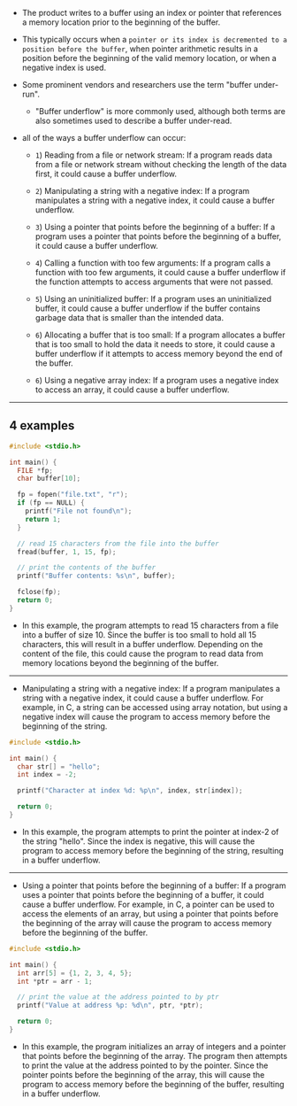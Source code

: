 - The product writes to a buffer using an index or pointer that references a memory location prior to the beginning of the buffer.

- This typically occurs when a `pointer or its index is decremented to a position before the buffer`, when pointer arithmetic results in a position before the beginning of the valid memory location, or when a negative index is used.

- Some prominent vendors and researchers use the term "buffer under-run". 
	- "Buffer underflow" is more commonly used, although both terms are also sometimes used to describe a buffer under-read.

- all of the ways a buffer underflow can occur:
	- `1`) Reading from a file or network stream: If a program reads data from a file or network stream without checking the length of the data first, it could cause a buffer underflow.

	- `2`) Manipulating a string with a negative index: If a program manipulates a string with a negative index, it could cause a buffer underflow.

	- `3`) Using a pointer that points before the beginning of a buffer: If a program uses a pointer that points before the beginning of a buffer, it could cause a buffer underflow.

	- `4`) Calling a function with too few arguments: If a program calls a function with too few arguments, it could cause a buffer underflow if the function attempts to access arguments that were not passed.

	- `5`) Using an uninitialized buffer: If a program uses an uninitialized buffer, it could cause a buffer underflow if the buffer contains garbage data that is smaller than the intended data.

	- `6`) Allocating a buffer that is too small: If a program allocates a buffer that is too small to hold the data it needs to store, it could cause a buffer underflow if it attempts to access memory beyond the end of the buffer.

	- `6`)  Using a negative array index: If a program uses a negative index to access an array, it could cause a buffer underflow.


---
## 4 examples
```c
#include <stdio.h>

int main() {
  FILE *fp;
  char buffer[10];

  fp = fopen("file.txt", "r");
  if (fp == NULL) {
    printf("File not found\n");
    return 1;
  }

  // read 15 characters from the file into the buffer
  fread(buffer, 1, 15, fp);

  // print the contents of the buffer
  printf("Buffer contents: %s\n", buffer);

  fclose(fp);
  return 0;
}
```
- In this example, the program attempts to read 15 characters from a file into a buffer of size 10. Since the buffer is too small to hold all 15 characters, this will result in a buffer underflow. Depending on the content of the file, this could cause the program to read data from memory locations beyond the beginning of the buffer.

---
- Manipulating a string with a negative index: If a program manipulates a string with a negative index, it could cause a buffer underflow. For example, in C, a string can be accessed using array notation, but using a negative index will cause the program to access memory before the beginning of the string.
```c
#include <stdio.h>

int main() {
  char str[] = "hello";
  int index = -2;

  printf("Character at index %d: %p\n", index, str[index]);

  return 0;
}
```
- In this example, the program attempts to print the pointer at index-2 of the string "hello". Since the index is negative, this will cause the program to access memory before the beginning of the string, resulting in a buffer underflow.

---
- Using a pointer that points before the beginning of a buffer: If a program uses a pointer that points before the beginning of a buffer, it could cause a buffer underflow. For example, in C, a pointer can be used to access the elements of an array, but using a pointer that points before the beginning of the array will cause the program to access memory before the beginning of the buffer.
```c
#include <stdio.h>

int main() {
  int arr[5] = {1, 2, 3, 4, 5};
  int *ptr = arr - 1;

  // print the value at the address pointed to by ptr
  printf("Value at address %p: %d\n", ptr, *ptr);

  return 0;
}
```
- In this example, the program initializes an array of integers and a pointer that points before the beginning of the array. The program then attempts to print the value at the address pointed to by the pointer. Since the pointer points before the beginning of the array, this will cause the program to access memory before the beginning of the buffer, resulting in a buffer underflow.
